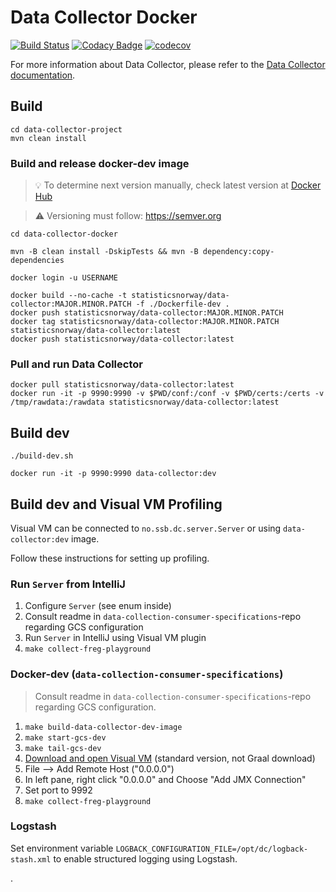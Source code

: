 # Data Collector Docker

[![Build Status](https://drone.prod-bip-ci.ssb.no/api/badges/statisticsnorway/data-collector-docker/status.svg)](https://drone.prod-bip-ci.ssb.no/statisticsnorway/data-collector-docker)
[![Codacy Badge](https://api.codacy.com/project/badge/Grade/fa233ed462d64bbe8093fe134d2175c9)](https://www.codacy.com/manual/oranheim/data-collector-docker?utm_source=github.com&amp;utm_medium=referral&amp;utm_content=statisticsnorway/data-collector-docker&amp;utm_campaign=Badge_Grade)
[![codecov](https://codecov.io/gh/statisticsnorway/data-collector-docker/branch/master/graph/badge.svg)](https://codecov.io/gh/statisticsnorway/data-collector-docker)

For more information about Data Collector, please refer to the [Data Collector documentation](https://github.com/statisticsnorway/data-collector-project).

## Build

```
cd data-collector-project
mvn clean install
```

### Build and release docker-dev image

> :bulb: To determine next version manually, check latest version at [Docker Hub](https://cloud.docker.com/u/statisticsnorway/repository/docker/statisticsnorway/data-collector/tags)

> :warning: Versioning must follow: https://semver.org

```
cd data-collector-docker

mvn -B clean install -DskipTests && mvn -B dependency:copy-dependencies

docker login -u USERNAME

docker build --no-cache -t statisticsnorway/data-collector:MAJOR.MINOR.PATCH -f ./Dockerfile-dev .
docker push statisticsnorway/data-collector:MAJOR.MINOR.PATCH
docker tag statisticsnorway/data-collector:MAJOR.MINOR.PATCH statisticsnorway/data-collector:latest
docker push statisticsnorway/data-collector:latest
```

### Pull and run Data Collector

```
docker pull statisticsnorway/data-collector:latest
docker run -it -p 9990:9990 -v $PWD/conf:/conf -v $PWD/certs:/certs -v /tmp/rawdata:/rawdata statisticsnorway/data-collector:latest
```

## Build dev

```
./build-dev.sh

docker run -it -p 9990:9990 data-collector:dev
```

## Build dev and Visual VM Profiling

Visual VM can be connected to `no.ssb.dc.server.Server` or using `data-collector:dev` image.

Follow these instructions for setting up profiling.

### Run `Server` from IntelliJ

1. Configure `Server` (see enum inside)
1. Consult readme in `data-collection-consumer-specifications`-repo regarding GCS configuration
1. Run `Server` in IntelliJ using Visual VM plugin
1. `make collect-freg-playground`

### Docker-dev (`data-collection-consumer-specifications`)

> Consult readme in `data-collection-consumer-specifications`-repo regarding GCS configuration.

1. `make build-data-collector-dev-image`
1. `make start-gcs-dev`
1. `make tail-gcs-dev`
1. [Download and open Visual VM](https://visualvm.github.io/) (standard version, not Graal download)
1. File --> Add Remote Host ("0.0.0.0")
1. In left pane, right click "0.0.0.0" and Choose "Add JMX Connection"
1. Set port to 9992
1. `make collect-freg-playground`

### Logstash

Set environment variable `LOGBACK_CONFIGURATION_FILE=/opt/dc/logback-stash.xml` to enable structured logging using Logstash.

.
